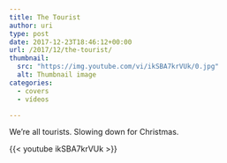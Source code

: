 ```yaml
---
title: The Tourist
author: uri
type: post
date: 2017-12-23T18:46:12+00:00
url: /2017/12/the-tourist/
thumbnail:
  src: "https://img.youtube.com/vi/ikSBA7krVUk/0.jpg"
  alt: Thumbnail image
categories:
  - covers
  - vídeos

---
```

We&#8217;re all tourists. Slowing down for Christmas.

{{< youtube ikSBA7krVUk >}}</iframe>